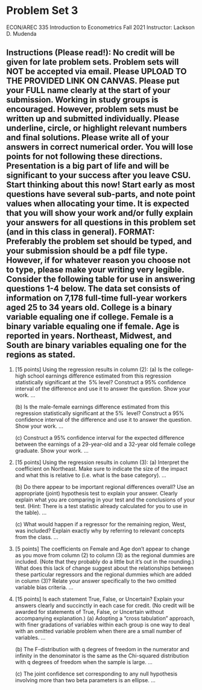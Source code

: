 # Problem Set 3 
ECON/AREC 335 Introduction to Econometrics Fall 2021 Instructor: Lackson D. Mudenda 

## Instructions (Please read!): No credit will be given for late problem sets. Problem sets will NOT be accepted via email. Please UPLOAD TO THE PROVIDED LINK ON CANVAS. Please put your FULL name clearly at the start of your submission. Working in study groups is encouraged. However, problem sets must be written up and submitted individually. Please underline, circle, or highlight relevant numbers and final solutions. Please write all of your answers in correct numerical order. You will lose points for not following these directions. Presentation is a big part of life and will be significant to your success after you leave CSU. Start thinking about this now! Start early as most questions have several sub-parts, and note point values when allocating your time. It is expected that you will show your work and/or fully explain your answers for all questions in this problem set (and in this class in general). FORMAT: Preferably the problem set should be typed, and your submission should be a pdf file type. However, if for whatever reason you choose not to type, please make your writing very legible. Consider the following table for use in answering questions 1-4 below. The data set consists of information on 7,178 full-time full-year workers aged 25 to 34 years old. College is a binary variable equaling one if college. Female is a binary variable equaling one if female. Age is reported in years. Northeast, Midwest, and South are binary variables equaling one for the regions as stated. 

1. [15 points] Using the regression results in column (2): 
    (a) Is the college-high school earnings difference estimated from this regression statistically significant at the  5% level? Construct a 95% confidence interval of the difference and use it to answer the question. Show your work.
      ... 
      
    (b) Is the male-female earnings difference estimated from this regression statistically significant at the 5%  level? Construct a 95% confidence interval of the difference and use it to answer the question. Show your work. 
      ...
      
    (c) Construct a 95% confidence interval for the expected difference between the earnings of a 29-year-old and a 32-year old female college graduate. Show your work.
      ... 

 

2. [15 points] Using the regression results in column (3): 
    (a) Interpret the coefficient on Northeast. Make sure to indicate the size of the impact and what this is relative to (i.e. what is the base category). 
      ...
      
    (b) Do there appear to be important regional differences overall? Use an appropriate (joint) hypothesis test to explain your answer. Clearly explain what you are comparing in your test and the conclusions of your test. (Hint: There is a test statistic already calculated for you to use in the table).
      ...
      
    (c) What would happen if a regressor for the remaining region, West, was included? Explain exactly why by referring to relevant concepts from the class. 
      ...
 

3. [5 points] The coefficients on Female and Age don’t appear to change as you move from column (2) to column (3) as the regional dummies are included. (Note that they probably do a little but it’s out in the rounding.) What does this lack of change suggest about the relationships between these particular regressors and the regional dummies which are added in column (3)? Relate your answer specifically to the two omitted variable bias criteria.
      ...
      

4. [15 points] Is each statement True, False, or Uncertain? Explain your answers clearly and succinctly in each case for credit. (No credit will be awarded for statements of True, False, or Uncertain without accompanying explanation.)
    (a) Adopting a “cross tabulation” approach, with finer gradations of variables within each group is one way to deal with an omitted variable problem when there are a small number of variables.
      ...
      
    (b) The F-distribution with q degrees of freedom in the numerator and infinity in the denominator is the same as the Chi-squared distribution with q degrees of freedom when the sample is large.
      ...
      
    (c) The joint confidence set corresponding to any null hypothesis involving more than two beta parameters is an ellipse.
      ...

